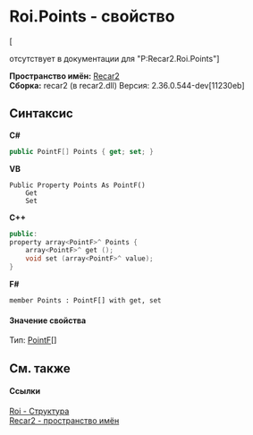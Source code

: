 # Roi.Points - свойство
 

\[<summary> отсутствует в документации для "P:Recar2.Roi.Points"\]

**Пространство имён:**&nbsp;<a href="0dd0c505-07fc-c3e8-128c-d1a0701f2a29">Recar2</a><br />**Сборка:**&nbsp;recar2 (в recar2.dll) Версия: 2.36.0.544-dev[11230eb]

## Синтаксис

**C#**<br />
``` C#
public PointF[] Points { get; set; }
```

**VB**<br />
``` VB
Public Property Points As PointF()
	Get
	Set
```

**C++**<br />
``` C++
public:
property array<PointF>^ Points {
	array<PointF>^ get ();
	void set (array<PointF>^ value);
}
```

**F#**<br />
``` F#
member Points : PointF[] with get, set

```


#### Значение свойства
Тип:&nbsp;<a href="http://msdn2.microsoft.com/ru-ru/library/ckys1c1e" target="_blank">PointF</a>[]

## См. также


#### Ссылки
<a href="262429f5-c169-d506-9f23-8cc61f10759c">Roi - Структура</a><br /><a href="0dd0c505-07fc-c3e8-128c-d1a0701f2a29">Recar2 - пространство имён</a><br />